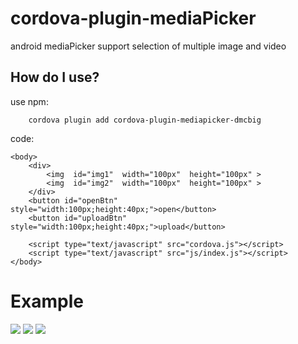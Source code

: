 # cordova-plugin-mediaPicker
android  mediaPicker support  selection of multiple image and video 

How do I use?
-------------------

use npm:

```npm
    cordova plugin add cordova-plugin-mediapicker-dmcbig
```

code:

    <body>
        <div>
            <img  id="img1"  width="100px"  height="100px" >
            <img  id="img2"  width="100px"  height="100px" >
        </div>
        <button id="openBtn" style="width:100px;height:40px;">open</button>
        <button id="uploadBtn" style="width:100px;height:40px;">upload</button>

        <script type="text/javascript" src="cordova.js"></script>
        <script type="text/javascript" src="js/index.js"></script>
    </body>


# Example
![](https://github.com/dmcBig/MediaPickerPoject/blob/master/Screenshots/Screenshots1.png)
![](https://github.com/dmcBig/MediaPickerPoject/blob/master/Screenshots/Screenshots2.png)
![](https://github.com/dmcBig/MediaPickerPoject/blob/master/Screenshots/Screenshots3.png)
